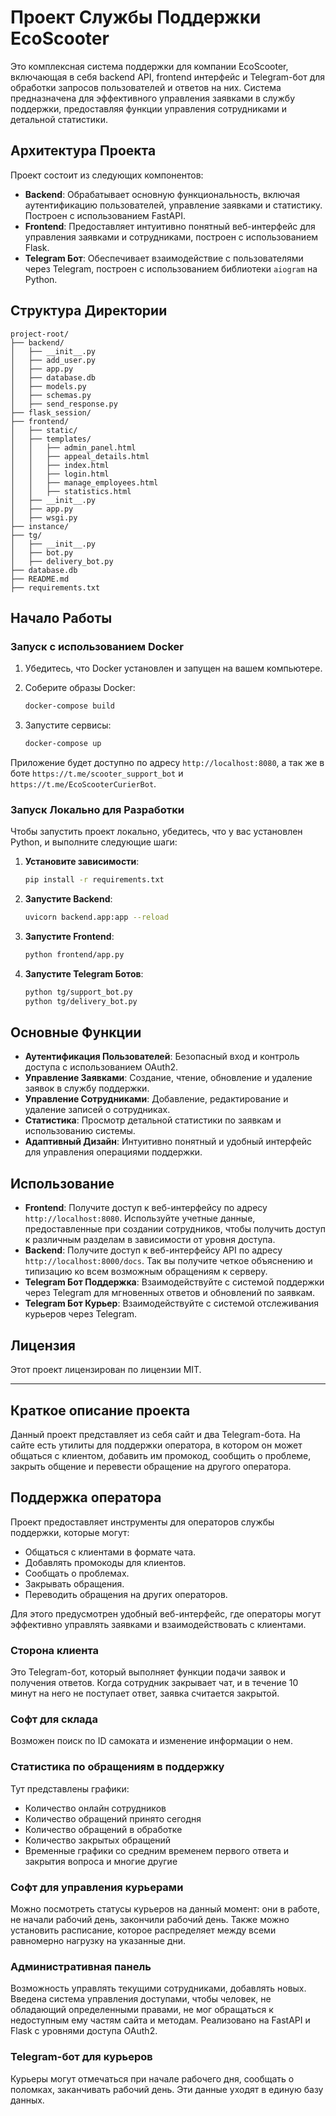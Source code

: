 # Проект Службы Поддержки EcoScooter

Это комплексная система поддержки для компании EcoScooter, включающая в себя backend API, frontend интерфейс и Telegram-бот для обработки запросов пользователей и ответов на них. Система предназначена для эффективного управления заявками в службу поддержки, предоставляя функции управления сотрудниками и детальной статистики.

## Архитектура Проекта

Проект состоит из следующих компонентов:

- **Backend**: Обрабатывает основную функциональность, включая аутентификацию пользователей, управление заявками и статистику. Построен с использованием FastAPI.
- **Frontend**: Предоставляет интуитивно понятный веб-интерфейс для управления заявками и сотрудниками, построен с использованием Flask.
- **Telegram Бот**: Обеспечивает взаимодействие с пользователями через Telegram, построен с использованием библиотеки `aiogram` на Python.

## Структура Директории

```
project-root/
├── backend/
│   ├── __init__.py
│   ├── add_user.py
│   ├── app.py
│   ├── database.db
│   ├── models.py
│   ├── schemas.py
│   ├── send_response.py
├── flask_session/
├── frontend/
│   ├── static/
│   ├── templates/
│   │   ├── admin_panel.html
│   │   ├── appeal_details.html
│   │   ├── index.html
│   │   ├── login.html
│   │   ├── manage_employees.html
│   │   ├── statistics.html
│   ├── __init__.py
│   ├── app.py
│   ├── wsgi.py
├── instance/
├── tg/
│   ├── __init__.py
│   ├── bot.py
│   ├── delivery_bot.py
├── database.db
├── README.md
├── requirements.txt
```

## Начало Работы

### Запуск с использованием Docker

1. Убедитесь, что Docker установлен и запущен на вашем компьютере.
2. Соберите образы Docker:

   ```sh
   docker-compose build
   ```

3. Запустите сервисы:

   ```sh
   docker-compose up
   ```

Приложение будет доступно по адресу `http://localhost:8080`, а так же в боте `https://t.me/scooter_support_bot` и `https://t.me/EcoScooterCurierBot`.

### Запуск Локально для Разработки

Чтобы запустить проект локально, убедитесь, что у вас установлен Python, и выполните следующие шаги:

1. **Установите зависимости**:

   ```sh
   pip install -r requirements.txt
   ```

2. **Запустите Backend**:

   ```sh
   uvicorn backend.app:app --reload
   ```

3. **Запустите Frontend**:

   ```sh
   python frontend/app.py
   ```

4. **Запустите Telegram Ботов**:

   ```sh
   python tg/support_bot.py
   python tg/delivery_bot.py
   ```

## Основные Функции

- **Аутентификация Пользователей**: Безопасный вход и контроль доступа с использованием OAuth2.
- **Управление Заявками**: Создание, чтение, обновление и удаление заявок в службу поддержки.
- **Управление Сотрудниками**: Добавление, редактирование и удаление записей о сотрудниках.
- **Статистика**: Просмотр детальной статистики по заявкам и использованию системы.
- **Адаптивный Дизайн**: Интуитивно понятный и удобный интерфейс для управления операциями поддержки.

## Использование

- **Frontend**: Получите доступ к веб-интерфейсу по адресу `http://localhost:8080`. Используйте учетные данные, предоставленные при создании сотрудников, чтобы получить доступ к различным разделам в зависимости от уровня доступа.
- **Backend**: Получите доступ к веб-интерфейсу API по адресу `http://localhost:8000/docs`. Так вы получите четкое объяснению и типизацию ко всем возможным обращениям к серверу.
- **Telegram Бот Поддержка**: Взаимодействуйте с системой поддержки через Telegram для мгновенных ответов и обновлений по заявкам.
- **Telegram Бот Курьер**: Взаимодействуйте с системой отслеживания курьеров через Telegram.

## Лицензия

Этот проект лицензирован по лицензии MIT.

---

## Краткое описание проекта

Данный проект представляет из себя сайт и два Telegram-бота. На сайте есть утилиты для поддержки оператора, в котором он может общаться с клиентом, добавить им промокод, сообщить о проблеме, закрыть общение и перевести обращение на другого оператора.

## Поддержка оператора

Проект предоставляет инструменты для операторов службы поддержки, которые могут:

- Общаться с клиентами в формате чата.
- Добавлять промокоды для клиентов.
- Сообщать о проблемах.
- Закрывать обращения.
- Переводить обращения на других операторов.

Для этого предусмотрен удобный веб-интерфейс, где операторы могут эффективно управлять заявками и взаимодействовать с клиентами.
### Сторона клиента
Это Telegram-бот, который выполняет функции подачи заявок и получения ответов. Когда сотрудник закрывает чат, и в течение 10 минут на него не поступает ответ, заявка считается закрытой.

### Софт для склада
Возможен поиск по ID самоката и изменение информации о нем.

### Статистика по обращениям в поддержку
Тут представлены графики:
- Количество онлайн сотрудников
- Количество обращений принято сегодня
- Количество обращений в обработке
- Количество закрытых обращений
- Временные графики со средним временем первого ответа и закрытия вопроса и многие другие

### Софт для управления курьерами
Можно посмотреть статусы курьеров на данный момент: они в работе, не начали рабочий день, закончили рабочий день. Также можно установить расписание, которое распределяет между всеми равномерно нагрузку на указанные дни.

### Административная панель
Возможность управлять текущими сотрудниками, добавлять новых. Введена система управления доступами, чтобы человек, не обладающий определенными правами, не мог обращаться к недоступным ему частям сайта и методам. Реализовано на FastAPI и Flask с уровнями доступа OAuth2.

### Telegram-бот для курьеров
Курьеры могут отмечаться при начале рабочего дня, сообщать о поломках, заканчивать рабочий день. Эти данные уходят в единую базу данных.